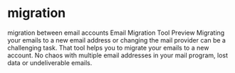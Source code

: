 # migration
migration between email accounts  Email Migration Tool Preview  Migrating your emails to a new email address or changing the mail provider can be a challenging task. That tool helps you to migrate your emails to a new account. No chaos with multiple email addresses in your mail program, lost data or undeliverable emails.
